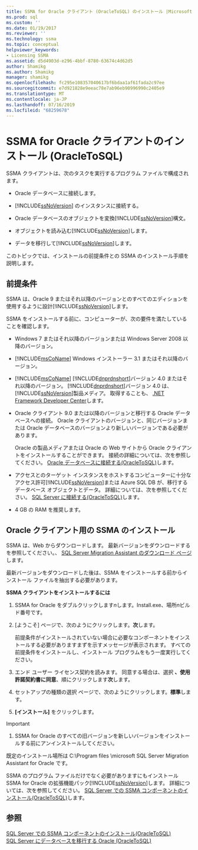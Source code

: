 ```yaml
---
title: SSMA for Oracle クライアント (OracleToSQL) のインストール |Microsoft Docs
ms.prod: sql
ms.custom: ''
ms.date: 01/19/2017
ms.reviewer: ''
ms.technology: ssma
ms.topic: conceptual
helpviewer_keywords:
- Licensing SSMA
ms.assetid: d5d4903d-e296-4bbf-8780-63674c4d62d5
author: Shamikg
ms.author: Shamikg
manager: shamikg
ms.openlocfilehash: fc295e108357040617bf6bdaa1af61fada2c97ee
ms.sourcegitcommit: e7d921828e9eeac78e7ab96eb90996990c2405e9
ms.translationtype: MT
ms.contentlocale: ja-JP
ms.lasthandoff: 07/16/2019
ms.locfileid: "68259678"
---
```

# <a name="installing-ssma-for-oracle-client-oracletosql"></a>SSMA for Oracle クライアントのインストール (OracleToSQL)
SSMA クライアントは、次のタスクを実行するプログラム ファイルで構成されます。  
  
-   Oracle データベースに接続します。  
  
-   [!INCLUDE[ssNoVersion](../../includes/ssnoversion-md.md)] のインスタンスに接続する。  
  
-   Oracle データベースのオブジェクトを変換[!INCLUDE[ssNoVersion](../../includes/ssnoversion-md.md)]構文。  
  
-   オブジェクトを読み込む[!INCLUDE[ssNoVersion](../../includes/ssnoversion-md.md)]します。  
  
-   データを移行して[!INCLUDE[ssNoVersion](../../includes/ssnoversion-md.md)]します。  
  
このトピックでは、インストールの前提条件との SSMA のインストール手順を説明します。  
  
## <a name="prerequisites"></a>前提条件  
SSMA は、Oracle 9 またはそれ以降のバージョンとのすべてのエディションを使用するように設計[!INCLUDE[ssNoVersion](../../includes/ssnoversion-md.md)]します。  
  
SSMA をインストールする前に、コンピューターが、次の要件を満たしていることを確認します。  
  
-   Windows 7 またはそれ以降のバージョンまたは Windows Server 2008 以降のバージョン。  
  
-   [!INCLUDE[msCoName](../../includes/msconame_md.md)] Windows インストーラー 3.1 またはそれ以降のバージョン。  
  
-   [!INCLUDE[msCoName](../../includes/msconame_md.md)] [!INCLUDE[dnprdnshort](../../includes/dnprdnshort_md.md)]バージョン 4.0 またはそれ以降のバージョン。 [!INCLUDE[dnprdnshort](../../includes/dnprdnshort_md.md)]バージョン 4.0 は、[!INCLUDE[ssNoVersion](../../includes/ssnoversion-md.md)]製品メディア。 取得することも、 [.NET Framework Developer Center](https://go.microsoft.com/fwlink/?LinkId=48882)します。  
  
-   Oracle クライアント 9.0 または以降のバージョンと移行する Oracle データベースへの接続。 Oracle クライアントのバージョンと、同じバージョンまたは Oracle データベースのバージョンより新しいバージョンである必要があります。  
  
    Oracle の製品メディアまたは Oracle の Web サイトから Oracle クライアントをインストールすることができます。 接続の詳細については、次を参照してください。 [Oracle データベースに接続する&#40;OracleToSQL&#41;](../../ssma/oracle/connecting-to-oracle-database-oracletosql.md)します。  
  
-   アクセスとのターゲット インスタンスをホストするコンピューターに十分なアクセス許可[!INCLUDE[ssNoVersion](../../includes/ssnoversion-md.md)]または Azure SQL DB が、移行するデータベース オブジェクトとデータ。 詳細については、次を参照してください。 [SQL Server に接続する&#40;OracleToSQL&#41;](../../ssma/oracle/connecting-to-sql-server-oracletosql.md)します。  
  
-   4 GB の RAM を推奨します。  
  
## <a name="installing-the-ssma-for-oracle-client"></a>Oracle クライアント用の SSMA のインストール  
SSMA は、Web からダウンロードします。 最新バージョンをダウンロードするを参照してください。、 [SQL Server Migration Assistant のダウンロード ページ](https://aka.ms/ssmafororacle)します。  
  
最新バージョンをダウンロードした後は、SSMA をインストールする前からインストール ファイルを抽出する必要があります。  
  
**SSMA クライアントをインストールするには**  
  
1.  SSMA for Oracle をダブルクリックします*n*します。Install.exe、場所*n*ビルド番号です。  
  
2.  [ようこそ] ページで、次のようにクリックします。**次**します。  
  
    前提条件がインストールされていない場合に必要なコンポーネントをインストールする必要がありますまずを示すメッセージが表示されます。 すべての前提条件をインストールし、インストール プログラムをもう一度実行してください。  
  
3.  エンド ユーザー ライセンス契約を読みます。 同意する場合は、選択 **、使用許諾契約書に同意**、順にクリックします**次**します。  
  
4.  セットアップの種類の選択 ページで、次のようにクリックします。**標準**します。  
  
5.  **[インストール]** をクリックします。  
  
> [!IMPORTANT]  
> 1.  SSMA for Oracle のすべての旧バージョンを新しいバージョンをインストールする前にアンインストールしてください。  
  
既定のインストール場所は C:\Program files \microsoft SQL Server Migration Assistant for Oracle です。  
  
SSMA のプログラム ファイルだけでなく必要がありますにもインストール SSMA for Oracle の拡張機能パック[!INCLUDE[ssNoVersion](../../includes/ssnoversion-md.md)]します。 詳細については、次を参照してください。 [SQL Server での SSMA コンポーネントのインストール&#40;OracleToSQL&#41;](../../ssma/oracle/installing-ssma-components-on-sql-server-oracletosql.md)します。  
  
## <a name="see-also"></a>参照  
[SQL Server での SSMA コンポーネントのインストール&#40;OracleToSQL&#41;](../../ssma/oracle/installing-ssma-components-on-sql-server-oracletosql.md)  
[SQL Server にデータベースを移行する Oracle &#40;OracleToSQL&#41;](../../ssma/oracle/migrating-oracle-databases-to-sql-server-oracletosql.md)  
  
